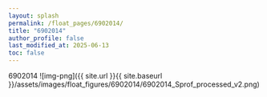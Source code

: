 ```yaml
---
layout: splash
permalink: /float_pages/6902014/
title: "6902014"
author_profile: false
last_modified_at: 2025-06-13
toc: false
---
```

 
6902014
![img-png]({{ site.url }}{{ site.baseurl }}/assets/images/float_figures/6902014/6902014_Sprof_processed_v2.png)